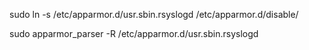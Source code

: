 sudo ln -s /etc/apparmor.d/usr.sbin.rsyslogd /etc/apparmor.d/disable/

sudo apparmor_parser -R /etc/apparmor.d/usr.sbin.rsyslogd